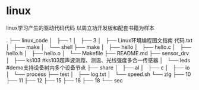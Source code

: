 # linux
linux学习产生的驱动代码代码
以周立功开发板和配套书籍为样本

.
├── linux_code
│   ├── 1
│   ├── 3
│   ├── Linux环境编程图文指南 代码.txt
│   ├── make
│   └── shell
├── make
│   ├── hello
│   ├── hello.c
│   ├── hello.h
│   ├── hello.o
│   └── Makefile
├── README.md
├── sensor_drv
│   ├── ks103   #ks103超声波测距、测温、光线强度多合一传感器
│   └── leds    #demo支持设备树内多个设备节点
├── share
│   ├── al
│   ├── c
│   ├── io
│   └── process
├── test
│   ├── log.txt
│   └── speed.sh
└── zlg
	├── 10
	├── 11
	├── 12
	├── 15
	├── 16
	├── 18
	└── sec
